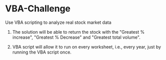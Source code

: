 # VBA-Challenge
Use VBA scripting to analyze real stock market data

1. The solution will be able to return the stock with the "Greatest % increase", "Greatest % Decrease" and "Greatest total volume". 


2. VBA script will allow it to run on every worksheet, i.e., every year, just by running the VBA script once.
